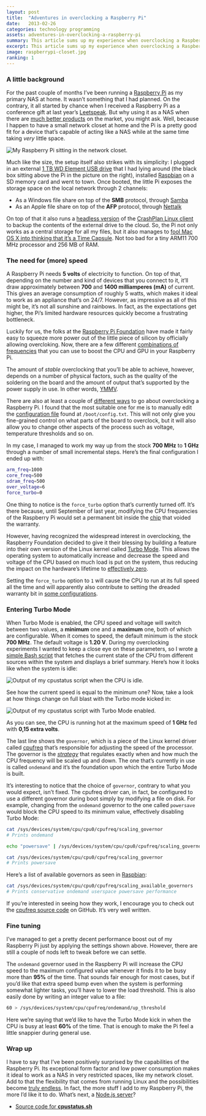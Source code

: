 ```yaml
---
layout: post
title:  "Adventures in overclocking a Raspberry Pi"
date:   2013-02-26
categories: technology programming
assets: adventures-in-overclocking-a-raspberry-pi
summary: This article sums up my experience when overclocking a Raspberry Pi computer. It doesn’t provide a <em>step-by-step</em> guide on how to do the actual overclocking, since that kind of resources can easily be found <a href="http://lifehacker.com/5971395/overclock-your-raspberry-pi">elsewhere on the Internet</a>. Instead, it gathers the pieces of information that I found most interesting during my research, while diving deeper on some exquisitely <a href="http://geekalabama.files.wordpress.com/2014/02/12739272345_6a50e7edaa_o.png">geeky details</a> on the way.
excerpt: This article sums up my experience when overclocking a Raspberry Pi computer. It doesn’t provide a step-by-step guide on how to do the actual overclocking. Instead, it gathers the pieces of information that I found most interesting during my research, while diving deeper on some exquisitely geeky details on the way.
image: raspberrypi-closet.jpg
ranking: 1
---
```


### A little background

For the past couple of months I’ve been running a [Raspberry Pi][2] as my primary NAS at home. It wasn’t something that I had planned. On the contrary, it all started by chance when I received a Raspberry Pi as a conference gift at last year’s [Leetspeak][3].
But why using it as a NAS when there are [much better products][4] on the market, you might ask. Well, because I happen to have a small network closet at home and the Pi is a pretty good fit for a device that’s capable of acting like a NAS while at the same time taking _very_ little space.

<img alt="My Raspberry Pi sitting in the network closet."
     title="My Raspberry Pi sitting in the network closet."
     src="{{ site.url }}/assets/{{ page.assets }}/raspberrypi-closet.jpg"
     class="article" />

Much like the size, the setup itself also strikes with its simplicity: I plugged in an external [1 TB WD Element USB drive][6] that I had lying around (the black box sitting above the Pi in the picture on the right), installed [Raspbian][7] on a SD memory card and went to town. Once booted, the little Pi exposes the storage space on the local network through 2 channels:

  * As a Windows file share on top of the **SMB** protocol, through [Samba][8]
  * As an Apple file share on top of the **AFP** protocol, through [Nettalk][9]

On top of that it also runs a [headless version][10] of the [CrashPlan Linux client][11] to backup the contents of the external drive to the cloud. So, the Pi not only works as a central storage for all my files, but it also manages to [fool Mac OS X into thinking that it’s a Time Capsule][12]. Not too bad for a tiny ARM11 700 MHz processor and 256 MB of RAM.

### The need for (more) speed

A Raspberry Pi needs **5 volts** of electricity to function. On top of that, depending on the number and kind of devices that you connect to it, it’ll draw approximately between **700** and **1400 milliamperes (mA)** of current. This gives an average consumption of roughly 5 watts, which makes it ideal to work as an appliance that’s on 24/7. However, as impressive as all of this might be, it’s not all sunshine and rainbows. In fact, as the expectations get higher, the Pi’s limited hardware resources quickly become a frustrating bottleneck.

Luckily for us, the folks at the [Raspberry Pi Foundation][13] have made it fairly easy to squeeze more power out of the little piece of silicon by officially allowing overcloking. Now, there are a few different [combinations of frequencies][14] that you can use to boost the CPU and GPU in your Raspberry Pi.

The amount of _stable_ overclocking that you’ll be able to achieve, however, depends on a number of physical factors, such as the quality of the soldering on the board and the amount of output that’s supported by the power supply in use. In other words, [YMMV][15].

There are also at least a couple of [different ways][16] to go about overclocking a Raspberry Pi. I found that the most suitable one for me is to manually edit the [configuration file][17] found at `/boot/config.txt`. This will not only give you fine-grained control on what parts of the board to overclock, but it will also allow you to change other aspects of the process such as voltage, temperature thresholds and so on.

In my case, I managed to work my way up from the stock **700 MHz** to **1 GHz** through a number of small incremental steps. Here’s the final configuration I ended up with:

```bash
arm_freq=1000
core_freq=500
sdram_freq=500
over_voltage=6
force_turbo=0
```

One thing to notice is the `force_turbo` option that’s currently turned off. It’s there because, until September of last year, modifying the CPU frequencies of the Raspberry Pi would set a permanent bit inside the [chip][18] that voided the warranty.

However, having recognized the widespread interest in overclocking, the Raspberry Foundation decided to give it their blessing by building a feature into their own version of the Linux kernel called [Turbo Mode][19]. This allows the operating system to automatically increase and decrease the speed and voltage of the CPU based on much load is put on the system, thus reducing the impact on the hardware’s lifetime to [effectively zero][19].

Setting the `force_turbo` option to `1` will cause the CPU to run at its full speed all the time and will apparently also contribute to setting the dreaded warranty bit in [some configurations][20].

### Entering Turbo Mode

When Turbo Mode is enabled, the CPU speed and voltage will switch between two values, a **minimum** one and a **maximum** one, both of which are configurable. When it comes to speed, the default minimum is the stock **700 MHz**. The default voltage is **1.20 V**. During my overclocking experiments I wanted to keep a close eye on these parameters, so I wrote [a simple Bash script][21] that fetches the current state of the CPU from different sources within the system and displays a brief summary. Here’s how it looks like when the system is idle:

<img alt="Output of my cpustatus script when the CPU is idle."
     title="Output of my cpustatus script when the CPU is idle."
     src="{{ site.url }}/assets/{{ page.assets }}/cpustatus-idle.png"
     class="screenshot" />

See how the current speed is equal to the minimum one? Now, take a look at how things change on full blast with the Turbo mode kicked in:

<img alt="Output of my cpustatus script with Turbo Mode enabled."
     title="Output of my cpustatus script with Turbo Mode enabled."
     src="{{ site.url }}/assets/{{ page.assets }}/cpustatus-load.png"
     class="screenshot" />

As you can see, the CPU is running hot at the maximum speed of **1 GHz** fed with **0,15 extra volts**.

The last line shows the `governor`, which is a piece of the Linux kernel driver called [cpufreq][24] that’s responsible for adjusting the speed of the processor. The governor is the [_strategy_][25] that regulates exactly when and how much the CPU frequency will be scaled up and down. The one that’s currently in use is called `ondemand` and it’s the foundation upon which the entire Turbo Mode is built.

It’s interesting to notice that the choice of `governor`, contrary to what you would expect, isn’t fixed. The cpufreq driver can, in fact, be configured to use a different governor during boot simply by modifying a file on disk. For example, changing from the `ondemand` governor to the one called `powersave` would block the CPU speed to its minimum value, effectively disabling Turbo Mode:

```bash
cat /sys/devices/system/cpu/cpu0/cpufreq/scaling_governor
# Prints ondemand

echo "powersave" | /sys/devices/system/cpu/cpu0/cpufreq/scaling_governor

cat /sys/devices/system/cpu/cpu0/cpufreq/scaling_governor
# Prints powersave
```

Here’s a list of available governors as seen in [Raspbian][7]:

```bash
cat /sys/devices/system/cpu/cpu0/cpufreq/scaling_available_governors
# Prints conservative ondemand userspace powersave performance
```

If you’re interested in seeing how they work, I encourage you to check out the [cpufreq source code][26] on GitHub. It’s very well written.

### Fine tuning

I’ve managed to get a pretty decent performance boost out of my Raspberry Pi just by applying the settings shown above. However, there are still a couple of nods left to tweak before we can settle.

The `ondemand` governor used in the Raspberry Pi will increase the CPU speed to the maximum configured value whenever it finds it to be busy more than **95%** of the time. That sounds fair enough for most cases, but if you’d like that extra speed bump even when the system is performing somewhat lighter tasks, you’ll have to lower the load threshold. This is also easily done by writing an integer value to a file:

```bash
60 > /sys/devices/system/cpu/cpufreq/ondemand/up_threshold
```

Here we’re saying that we’d like to have the Turbo Mode kick in when the CPU is busy at least **60%** of the time. That is enough to make the Pi feel a little snappier during general use.

### Wrap up

I have to say that I’ve been positively surprised by the capabilities of the Raspberry Pi. Its exceptional form factor and low power consumption makes it ideal to work as a NAS in very restricted spaces, like my network closet. Add to that the flexibility that comes from running Linux and the possibilities become [ truly endless][27]. In fact, the more stuff I add to my Raspberry Pi, the more I’d like it to do. What’s next, a [Node.js server][28]?

<a id="downloads"></a>
<div class="note downloads">
<ul>
  <li class="github"><a href="https://gist.github.com/ecampidoglio/5009512">Source code for <strong>cpustatus.sh</strong></a></li>
</ul>
</div>

[2]: https://en.wikipedia.org/wiki/Raspberry_pi
[3]: http://leetspeak.se
[4]: http://www.synology.com/products
[6]: http://www.wdc.com/en/products/products.aspx?id=470
[7]: http://www.raspbian.org
[8]: http://www.samba.org
[9]: http://netatalk.sourceforge.net
[10]: https://twitter.com/ecampidoglio/status/273913939996332032
[11]: http://www.crashplan.com/consumer/download.html?os=Linux
[12]: https://twitter.com/ecampidoglio/status/265176614315380736
[13]: http://www.raspberrypi.org/about
[14]: http://www.elinux.org/RPiconfig#Overclocking
[15]: http://www.urbandictionary.com/define.php?term=YMMV
[16]: http://www.jeremymorgan.com/tutorials/raspberry-pi/how-to-overclock-raspberry-pi/
[17]: http://www.elinux.org/RPiconfig
[18]: https://en.wikipedia.org/wiki/System_on_chip
[19]: http://www.raspberrypi.org/archives/2008
[20]: http://www.raspberrypi.org/phpBB3/viewtopic.php?p=176865#p176865
[21]: https://gist.github.com/ecampidoglio/5009512
[24]: https://wiki.archlinux.org/index.php/CPU_Frequency_Scaling
[25]: http://sourcemaking.com/design_patterns/strategy
[26]: https://github.com/raspberrypi/linux/tree/rpi-3.6.y/drivers/cpufreq
[27]: http://www.raspberrypi.org/phpBB3/viewtopic.php?f=36&t=14804
[28]: http://jeelabs.org/2013/01/06/node-js-on-raspberry-pi
